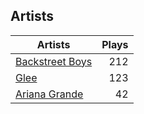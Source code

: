 ## Artists
Artists | Plays 
----- | -----: 
[Backstreet Boys](/artists/backstreet-boys-36645) | 212
[Glee](/artists/glee-30032566) | 123
[Ariana Grande](/artists/ariana-grande-678625) | 42

